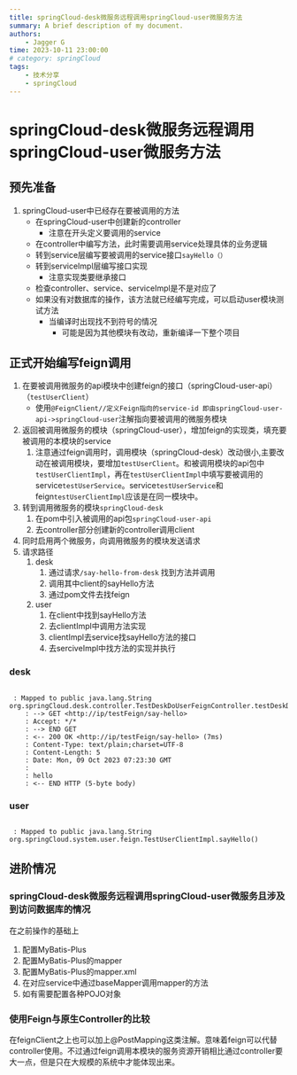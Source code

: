 ```yaml
---
title: springCloud-desk微服务远程调用springCloud-user微服务方法
summary: A brief description of my document.
authors:
    - Jagger G
time: 2023-10-11 23:00:00
# category: springCloud
tags: 
    - 技术分享
    - springCloud
---
```


# springCloud-desk微服务远程调用springCloud-user微服务方法

## 预先准备

1. springCloud-user中已经存在要被调用的方法
    - 在springCloud-user中创建新的controller
        - 注意在开头定义要调用的service
    - 在controller中编写方法，此时需要调用service处理具体的业务逻辑
    - 转到service层编写要被调用的service接口`sayHello（）`
    - 转到serviceImpl层编写接口实现
        - 注意实现类要继承接口
    - 检查controller、service、serviceImpl是不是对应了
    - 如果没有对数据库的操作，该方法就已经编写完成，可以启动user模块测试方法
        - 当编译时出现找不到符号的情况
            - 可能是因为其他模块有改动，重新编译一下整个项目

## 正式开始编写feign调用

1. 在要被调用微服务的api模块中创建feign的接口（springCloud-user-api）（`testUserClient`）
    - 使用`@FeignClient//定义Feign指向的service-id 即由springCloud-user-api->springCloud-user`注解指向要被调用的微服务模块
2. 返回被调用微服务的模块（springCloud-user），增加feign的实现类，填充要被调用的本模块的service
    1. 注意通过feign调用时，调用模块（springCloud-desk）改动很小,主要改动在被调用模块，要增加`testUserClient`。和被调用模块的api包中`testUserClientImpl`，再在`testUserClientImpl`中填写要被调用的service`testUserService`。service`testUserService`和feign`testUserClientImpl`应该是在同一模块中。
3. 转到调用微服务的模块`springCloud-desk`
    1. 在pom中引入被调用的api包`springCloud-user-api`
    2. 去controller部分创建新的controller调用client
4. 同时启用两个微服务，向调用微服务的模块发送请求
5. 请求路径
    1. desk
        1. 通过请求`/say-hello-from-desk` 找到方法并调用
        2. 调用其中client的sayHello方法
        3. 通过pom文件去找feign
    2. user
        1. 在client中找到sayHello方法
        2. 去clientImpl中调用方法实现
        3. clientImpl去service找sayHello方法的接口
        4. 去serciveImpl中找方法的实现并执行

### desk

```shell

 : Mapped to public java.lang.String org.springCloud.desk.controller.TestDeskDoUserFeignController.testDeskDoUserFeign_sayHello()
    : --> GET <http://ip/testFeign/say-hello>
    : Accept: */*
    : --> END GET
    : <-- 200 OK <http://ip/testFeign/say-hello> (7ms)
    : Content-Type: text/plain;charset=UTF-8
    : Content-Length: 5
    : Date: Mon, 09 Oct 2023 07:23:30 GMT
    :
    : hello
    : <-- END HTTP (5-byte body)

```

### user

```shell

 : Mapped to public java.lang.String org.springCloud.system.user.feign.TestUserClientImpl.sayHello()

```

## 进阶情况

### springCloud-desk微服务远程调用springCloud-user微服务且涉及到访问数据库的情况

在之前操作的基础上

1. 配置MyBatis-Plus
2. 配置MyBatis-Plus的mapper
3. 配置MyBatis-Plus的mapper.xml
4. 在对应service中通过baseMapper调用mapper的方法
5. 如有需要配置各种POJO对象

### 使用Feign与原生Controller的比较

在feignClient之上也可以加上@PostMapping这类注解。意味着feign可以代替controller使用。不过通过feign调用本模块的服务资源开销相比通过controller要大一点，但是只在大规模的系统中才能体现出来。
